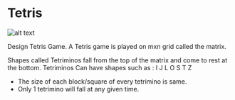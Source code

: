 # Tetris

![alt text](http://4.bp.blogspot.com/-NRV6FedGu-Y/UOLCObNhzXI/AAAAAAAAAXk/hx1sPZ9jC8c/s1600/Tetris+Shapes.jpg)

Design Tetris Game.
A Tetris game is played on mxn grid called the matrix.

Shapes called Tetriminos fall from the top of the matrix and come to rest at the bottom.
Tetriminos Can have shapes such as :
I J L O S T Z
- The size of each block/square of every tetrimino is same.
- Only 1 tetrimino will fall at any given time.
